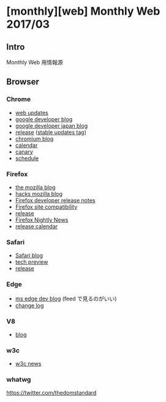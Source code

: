 # [monthly][web] Monthly Web 2017/03

## Intro

Monthly Web 用情報源

## Browser

### Chrome

- [web updates](https://developers.google.com/web/updates/)
- [google developer blog](https://developers.googleblog.com/)
- [google developer japan blog](https://developers-jp.googleblog.com/)
- [release](https://chromereleases.googleblog.com/) ([stable updates tag](https://chromereleases.googleblog.com/search/label/Stable%20updates))
- [chromium blog](https://blog.chromium.org/)
- [calendar](https://www.chromium.org/developers/calendar)
- [canary](https://www.chromium.org/getting-involved/dev-channel)
- [schedule](https://www.chromestatus.com/features/schedule)

### Firefox

- [the mozilla blog](https://blog.mozilla.org/)
- [hacks mozilla blog](https://hacks.mozilla.org/)
- [Firefox developer release notes](https://developer.mozilla.org/en-US/Firefox/Releases)
- [Firefox site compatibility](https://www.fxsitecompat.com/en-CA/)
- [release](https://www.mozilla.org/en-US/firefox/releases/)
- [Firefox Nightly News](https://blog.nightly.mozilla.org/)
- [release calendar](https://wiki.mozilla.org/RapidRelease/Calendar)


### Safari

- [Safari blog](https://webkit.org/blog/)
- [tech preview](https://developer.apple.com/safari/technology-preview/release-notes/)
- [release](https://developer.apple.com/library/content/releasenotes/General/WhatsNewInSafari/Introduction/Introduction.html)


### Edge

- [ms edge dev blog](https://developer.microsoft.com/en-us/microsoft-edge/platform/) (feed で見るのがいい)
- [change log](https://developer.microsoft.com/en-us/microsoft-edge/platform/changelog/)


### V8

- [blog](https://v8project.blogspot.jp/)


### w3c

- [w3c news](https://www.w3.org/blog/news/)


### whatwg

https://twitter.com/thedomstandard
